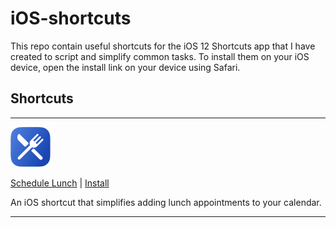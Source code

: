 # iOS-shortcuts
This repo contain useful shortcuts for the iOS 12 Shortcuts app that I have created to script and simplify common tasks. To install them on your iOS device, open the install link on your device using Safari.

## Shortcuts
---
![Schedule Lunch shortcut icon](https://raw.githubusercontent.com/jmaxwilson/iOs-shortcuts/master/schedule-lunch/icons/icon-64x64.png)

[Schedule Lunch](./schedule-lunch/) | [Install](https://raw.githubusercontent.com/jmaxwilson/iOS-shortcuts/master/schedule-lunch/Schedule%20Lunch.shortcut)

An iOS shortcut that simplifies adding lunch appointments to your calendar.

---
